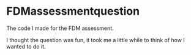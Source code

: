 # FDMassessmentquestion
The code I made for the FDM assessment.

I thought the question was fun, it took me a little while to think of how I wanted to do it.

